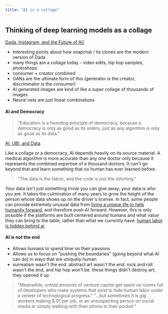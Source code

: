 ```yaml
---
title: "AI is a collage"
---
```


## Thinking of deep learning models as a collage
[Dada, Instagram, and the Future of AI/](https://theartofresearch.org/we-are-collage-dada-instagram-and-the-future-of-ai/)
- Interesting points about how snapchat / its clones are the modern version of Dada
- many things are a collage today - video edits, hip hop samples, photoshops
- consumer + creator combined
- GANs are the ultimate form of this (generator is the creator, discriminator is the consumer)
- AI generated images are kind of like a super collage of thousands of images
- Neural nets are just linear combinations


#### AI and Democracy

>"Education is a founding principle of democracy, because a democracy is only as good as its voters, just as any algorithm is only as good as its data."

[AI, UBI, and Data](https://theartofresearch.org/ai-ubi-and-data/)


Like a collage or a democracy, AI depends heavily on its source material. A medical algorithm is more accurate than any one doctor only because it represents the combined expertise of a thousand doctors. It can't go beyond that and learn something that no human has ever learned before.

>"The data is the fabric, and the code is just the stitching."

Your data isn't just something trivial you can give away; your data is who you are. It takes the culmination of many years to grow the height of the person whose data shows up on the driver's license. In fact, some people can provide extremely unusual data from [living a unique life to help humanity forward](notes/living-a-unique-life-to-help-humanity-forward), and therefore push AI forward. However, this is only possible if the platforms are built centered around humans and what value they can bring to the table, rather than what we currently have: [human labor is hidden behind ai](notes/human-labor-is-hidden-behind-ai).

#### AI is not the end

- Allows humans to spend time on their passions
- Allows us to focus on "pushing the boundaries" (going beyond what AI can do) in ways that are uniquely human
- surrealism wasn't the end. abstract art wasn't the end. rock and roll wasn't the end, and hip hop won't be. these things didn't destroy art; they opened it up


>"Meanwhile, untold amounts of venture capital get spent on rooms full of developers who make systems that exist to hide human labor under a veneer of technological progress."
>"...but sometimes it is gig workers making $.01 per job, or an unsuspecting person on social media or simply walking with their phone in their pocket."